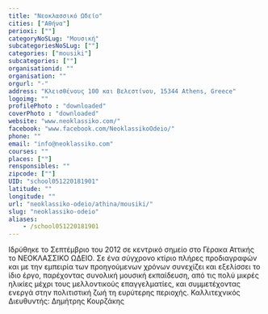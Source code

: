 ```yaml
---
title: "Νεοκλασσικό Ωδείο"
cities: ["Αθήνα"]
perioxi: [""]
categoryNoSLug: "Μουσική"
subcategoriesNoSLug: [""]
categories: ["mousiki"]
subcategories: [""]
organisationid: ""
organisation: ""
orgurl: "-"
address: "Κλεισθένους 100 και Βελεστίνου, 15344 Athens, Greece"
logoimg: ""
profilePhoto : "downloaded"
coverPhoto : "downloaded"
website: "www.neoklassiko.com/"
facebook: "www.facebook.com/NeoklassikoOdeio/"
phone: ""
email: "info@neoklassiko.com"
courses: ""
places: [""]
rensponsibles: ""
zipcode: [""]
UID: "school051220181901"
latitude: ""
longitude: ""
url: "neoklassiko-odeio/athina/mousiki/"
slug: "neoklassiko-odeio"
aliases:
    - /school051220181901
---
```





Ιδρύθηκε το Σεπτέμβριο του 2012 σε κεντρικό σημείο στο Γέρακα Αττικής το ΝΕΟΚΛΑΣΣΙΚΟ ΩΔΕΙΟ. Σε ένα σύγχρονο κτίριο πλήρες προδιαγραφών και με την εμπειρία των προηγούμενων χρόνων συνεχίζει και εξελίσσει το ίδιο έργο, παρέχοντας συνολική μουσική εκπαίδευση, από τις πολύ μικρές ηλικίες μέχρι τους μελλοντικούς επαγγελματίες, και συμμετέχοντας ενεργά στην πολιτιστική ζωή τη ευρύτερης περιοχής. Καλλιτεχνικός Διευθυντής: Δημήτρης Κουρζάκης